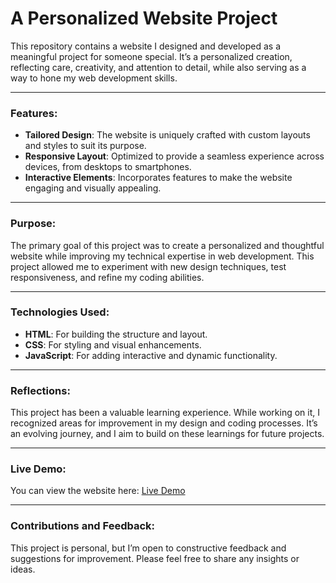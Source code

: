 # A Personalized Website Project

This repository contains a website I designed and developed as a meaningful project for someone special. It’s a personalized creation, reflecting care, creativity, and attention to detail, while also serving as a way to hone my web development skills.

---

### Features:
- **Tailored Design**: The website is uniquely crafted with custom layouts and styles to suit its purpose.
- **Responsive Layout**: Optimized to provide a seamless experience across devices, from desktops to smartphones.
- **Interactive Elements**: Incorporates features to make the website engaging and visually appealing.

---

### Purpose:
The primary goal of this project was to create a personalized and thoughtful website while improving my technical expertise in web development. This project allowed me to experiment with new design techniques, test responsiveness, and refine my coding abilities.

---

### Technologies Used:
- **HTML**: For building the structure and layout.
- **CSS**: For styling and visual enhancements.
- **JavaScript**: For adding interactive and dynamic functionality.

---

### Reflections:
This project has been a valuable learning experience. While working on it, I recognized areas for improvement in my design and coding processes. It’s an evolving journey, and I aim to build on these learnings for future projects.

---

### Live Demo:
You can view the website here: [Live Demo](https://ecesu-cinar.github.io/github.io/)

---

### Contributions and Feedback:
This project is personal, but I’m open to constructive feedback and suggestions for improvement. Please feel free to share any insights or ideas.
